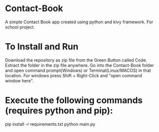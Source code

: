 # Contact-Book
A simple Contact Book app created using python and kivy framework. For school project.

# To Install and Run
Download the repository as zip file from the Green Button called Code.
Extract the folder in the zip file anywhere.
Go into the Contact-Book folder and open command prompt(Windows) or Terminal(Linux/MACOS) in that location.
For windows press Shift + Right-Click and "open command window here".

# Execute the following commands (requires python and pip):
pip install -r requirements.txt
python main.py

